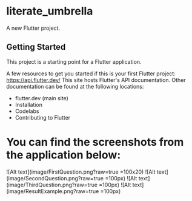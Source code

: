 # literate_umbrella

A new Flutter project.

## Getting Started

This project is a starting point for a Flutter application.

A few resources to get you started if this is your first Flutter project:
https://api.flutter.dev/
This site hosts Flutter's API documentation. Other documentation can be found at the following locations:
* flutter.dev (main site)
* Installation
* Codelabs
* Contributing to Flutter

# You can find the screenshots from the application below:
![Alt text](image/FirstQuestion.png?raw=true =100x20) 
![Alt text](image/SecondQuestion.png?raw=true =100px)
![Alt text](image/ThirdQuestion.png?raw=true =100px)
![Alt text](image/ResultExample.png?raw=true =100px)